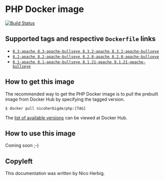 # PHP Docker image

[![Build Status](https://github.com/nicoherbigio/docker-php/actions/workflows/build-docker-images.yml/badge.svg)](https://github.com/nicoherbigio/docker-php/actions/workflows/build-docker-images.yml)

## Supported tags and respective `Dockerfile` links

 * [`8.3-apache`, `8.3-apache-bullseye`, `8.3.2-apache`, `8.3.2-apache-bullseye`](https://github.com/nicoherbigio/docker-php/blob/main/8.3/debian/apache/default/Dockerfile)
 * [`8.2-apache`, `8.2-apache-bullseye`, `8.2.8-apache`, `8.2.8-apache-bullseye`](https://github.com/nicoherbigio/docker-php/blob/main/8.2/debian/apache/default/Dockerfile)
 * [`8.1-apache`, `8.1-apache-bullseye`, `8.1.21-apache`, `8.1.21-apache-bullseye`](https://github.com/nicoherbigio/docker-php/blob/main/8.1/debian/apache/default/Dockerfile)

## How to get this image

The recommended way to get the PHP Docker image is to pull the prebuilt image from Docker Hub by specifying the tagged version.

```console
$ docker pull nicoherbigde/php:[TAG]
```

The [list of available versions](https://hub.docker.com/r/nicoherbigde/php/tags) can be viewed at Docker Hub.

## How to use this image

Coming soon ;-)

## Copyleft

This documentation was written by Nico Herbig.
